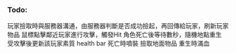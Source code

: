 ﻿### Todo:
玩家撿取時與服務器溝通，由服務器判斷是否成功撿起，再回傳給玩家，刷新玩家物品
鼠標點擊鄰近玩家進行攻擊，觸發Hit
角色死亡後等待數秒，隨機地點重生
受攻擊後更新該玩家素質
health bar
死亡時噴裝
撿取地面物品
重生時滿血
